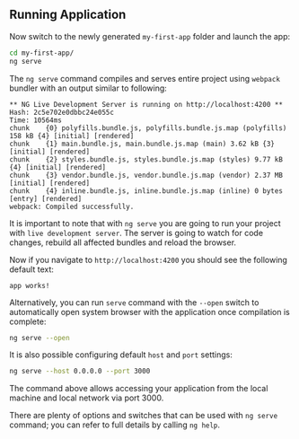 ## Running Application

Now switch to the newly generated `my-first-app` folder and launch the app:

```sh
cd my-first-app/
ng serve
```

The `ng serve` command compiles and serves entire project using `webpack` bundler with an output similar to following:

```text
** NG Live Development Server is running on http://localhost:4200 **
Hash: 2c5e702e0dbbc24e055c
Time: 10564ms
chunk    {0} polyfills.bundle.js, polyfills.bundle.js.map (polyfills) 158 kB {4} [initial] [rendered]
chunk    {1} main.bundle.js, main.bundle.js.map (main) 3.62 kB {3} [initial] [rendered]
chunk    {2} styles.bundle.js, styles.bundle.js.map (styles) 9.77 kB {4} [initial] [rendered]
chunk    {3} vendor.bundle.js, vendor.bundle.js.map (vendor) 2.37 MB [initial] [rendered]
chunk    {4} inline.bundle.js, inline.bundle.js.map (inline) 0 bytes [entry] [rendered]
webpack: Compiled successfully.
```

It is important to note that with `ng serve` you are going to run your project with `live development server`.
The server is going to watch for code changes, rebuild all affected bundles and reload the browser.

Now if you navigate to `http://localhost:4200` you should see the following default text:

```text
app works!
```

Alternatively, you can run `serve` command with the `--open` switch to automatically open system browser with the application once compilation is complete:

```sh
ng serve --open
```

It is also possible configuring default `host` and `port` settings:

```sh
ng serve --host 0.0.0.0 --port 3000
```

The command above allows accessing your application from the local machine and local network via port 3000.

There are plenty of options and switches that can be used with `ng serve` command; you can refer to full details by calling `ng help`.
